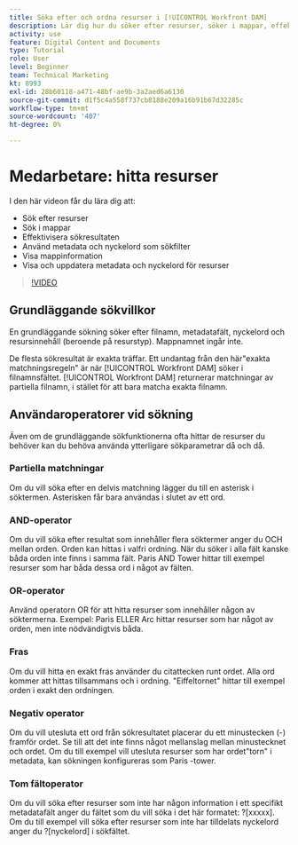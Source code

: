 ```yaml
---
title: Söka efter och ordna resurser i [!UICONTROL Workfront DAM]
description: Lär dig hur du söker efter resurser, söker i mappar, effektiviserar sökresultat, använder metadata och nyckelord som sökfilter och mycket mer i [!UICONTROL Workfront DAM].
activity: use
feature: Digital Content and Documents
type: Tutorial
role: User
level: Beginner
team: Technical Marketing
kt: 8993
exl-id: 28b60118-a471-48bf-ae9b-3a2aed6a6130
source-git-commit: d1f5c4a558f737cb8188e209a16b91b67d32285c
workflow-type: tm+mt
source-wordcount: '407'
ht-degree: 0%

---
```


# Medarbetare: hitta resurser

I den här videon får du lära dig att:

* Sök efter resurser
* Sök i mappar
* Effektivisera sökresultaten
* Använd metadata och nyckelord som sökfilter
* Visa mappinformation
* Visa och uppdatera metadata och nyckelord för resurser

>[!VIDEO](https://video.tv.adobe.com/v/335253/?quality=12)

## Grundläggande sökvillkor

En grundläggande sökning söker efter filnamn, metadatafält, nyckelord och resursinnehåll (beroende på resurstyp). Mappnamnet ingår inte.

De flesta sökresultat är exakta träffar. Ett undantag från den här&quot;exakta matchningsregeln&quot; är när [!UICONTROL Workfront DAM] söker i filnamnsfältet. [!UICONTROL Workfront DAM] returnerar matchningar av partiella filnamn, i stället för att bara matcha exakta filnamn.

## Användaroperatorer vid sökning

Även om de grundläggande sökfunktionerna ofta hittar de resurser du behöver kan du behöva använda ytterligare sökparametrar då och då.

### Partiella matchningar

Om du vill söka efter en delvis matchning lägger du till en asterisk i söktermen. Asterisken får bara användas i slutet av ett ord.

### AND-operator

Om du vill söka efter resultat som innehåller flera söktermer anger du OCH mellan orden. Orden kan hittas i valfri ordning. När du söker i alla fält kanske båda orden inte finns i samma fält. Paris AND Tower hittar till exempel resurser som har båda dessa ord i något av fälten.

### OR-operator

Använd operatorn OR för att hitta resurser som innehåller någon av söktermerna. Exempel: Paris ELLER Arc hittar resurser som har något av orden, men inte nödvändigtvis båda.

### Fras

Om du vill hitta en exakt fras använder du citattecken runt ordet. Alla ord kommer att hittas tillsammans och i ordning. &quot;Eiffeltornet&quot; hittar till exempel orden i exakt den ordningen.

### Negativ operator

Om du vill utesluta ett ord från sökresultatet placerar du ett minustecken (-) framför ordet. Se till att det inte finns något mellanslag mellan minustecknet och ordet. Om du till exempel vill utesluta resurser som har ordet&quot;torn&quot; i metadata, kan sökningen konfigureras som Paris -tower.

### Tom fältoperator

Om du vill söka efter resurser som inte har någon information i ett specifikt metadatafält anger du fältet som du vill söka i det här formatet: ?[xxxxx]. Om du till exempel vill söka efter resurser som inte har tilldelats nyckelord anger du ?[nyckelord] i sökfältet.
